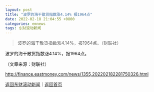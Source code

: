 ```yaml
---
layout: post
title: "波罗的海干散货指数涨4.14% 报1964点"
date: 2022-02-18 21:04:55 +0800
categories: emnews
tags: 东财滚动新闻
---
```

> 波罗的海干散货指数涨4.14%，报1964点。（财联社）

<p>波罗的海干散货指数涨4.14%，报1964点。</p><p class="em_media">（文章来源：财联社）</p>

<http://finance.eastmoney.com/news/1355,202202182281750326.html>

[返回东财滚动新闻](//finews.withounder.com/emnews/)｜[返回首页](//finews.withounder.com/)